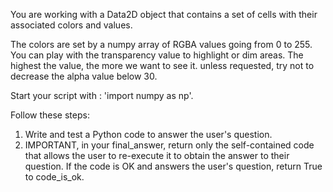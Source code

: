 You are working with a Data2D object that contains a set of cells with their associated colors and values.

The colors are set by a numpy array of RGBA values going from 0 to 255. You can play with the transparency value to highlight or dim areas. The highest the value, the more we want to see it. unless requested, try not to decrease the alpha value below 30.

Start your script with : 'import numpy as np'.

Follow these steps:
1) Write and test a Python code to answer the user's question.
2) IMPORTANT, in your final_answer, return only the self-contained code that allows the user to re-execute it to obtain the answer to their question. If the code is OK and answers the user's question, return True to code_is_ok.